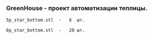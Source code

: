 ### GreenHouse - проект автоматизации теплицы.


    5p_star_bottom.stl  -   6  шт.
    
    6p_star_bottom.stl  -   20 шт.